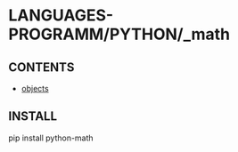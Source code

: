 # LANGUAGES-PROGRAMM/PYTHON/_math

## CONTENTS  
*	[objects](objects.md)  

## INSTALL
pip install python-math






























